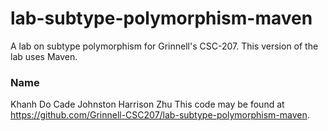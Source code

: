 # lab-subtype-polymorphism-maven

A lab on subtype polymorphism for Grinnell's CSC-207. This version of the lab uses Maven.

### Name
Khanh Do
Cade Johnston
Harrison Zhu
This code may be found at <https://github.com/Grinnell-CSC207/lab-subtype-polymorphism-maven>.
